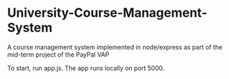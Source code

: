 # University-Course-Management-System
A course management system implemented in node/express as part of the mid-term project of the PayPal VAP

To start, run app.js.
The app runs locally on port 5000.
